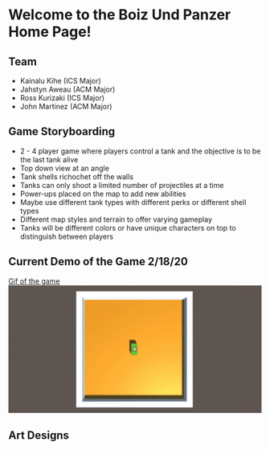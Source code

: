 # Welcome to the Boiz Und Panzer Home Page!


## Team

- Kainalu Kihe (ICS Major)
- Jahstyn Aweau (ACM Major)
- Ross Kurizaki (ICS Major)
- John Martinez (ACM Major)

## Game Storyboarding

- 2 - 4 player game where players control a tank and the objective is to be the last tank alive
- Top down view at an angle 
- Tank shells richochet off the walls
- Tanks can only shoot a limited number of projectiles at a time
- Power-ups placed on the map to add new abilities
- Maybe use different tank types with different perks or different shell types
- Different map styles and terrain to offer varying gameplay
- Tanks will be different colors or have unique characters on top to distinguish between players

## Current Demo of the Game 2/18/20

[Gif of the game](https://gfycat.com/elatedsnarlingatlanticridleyturtle)
![](images/tankgame3.gif)


## Art Designs

